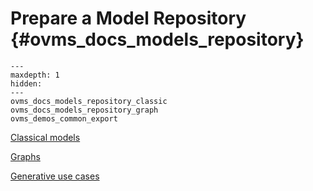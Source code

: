 # Prepare a Model Repository {#ovms_docs_models_repository}

```{toctree}
---
maxdepth: 1
hidden:
---
ovms_docs_models_repository_classic
ovms_docs_models_repository_graph
ovms_demos_common_export

```


[Classical models](./models_repository_classic.md)

[Graphs](./models_repository_graph.md)

[Generative use cases](../demos/common/export_models/README.md)

